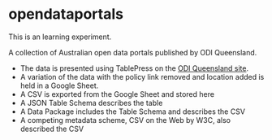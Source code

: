 # opendataportals

This is an learning experiment.

A collection of Australian open data portals published by ODI Queensland.

 - The data is presented using TablePress on the [ODI Queensland site](http://queensland.theodi.org/home/resources/data/).
 - A variation of the data with the policy link removed and location added is held in a Google Sheet.
 - A CSV is exported from the Google Sheet and stored here
 - A JSON Table Schema describes the table
 - A Data Package includes the Table Schema and describes the CSV
 - A competing metadata scheme, CSV on the Web by W3C, also described the CSV
 
